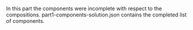 In this part the components were incomplete with respect to the compositions. part1-components-solution.json contains the completed list of components.